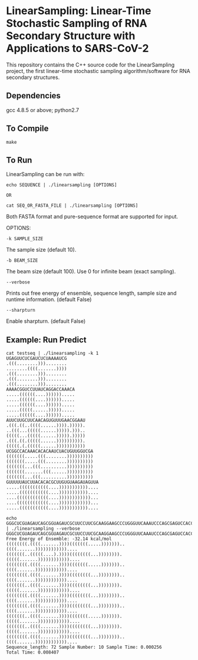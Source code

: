 # LinearSampling: Linear-Time Stochastic Sampling of RNA Secondary Structure with Applications to SARS-CoV-2

This repository contains the C++ source code for the LinearSampling project, the first linear-time stochastic sampling algorithm/software for RNA secondary structures.

## Dependencies
gcc 4.8.5 or above; 
python2.7

## To Compile
```
make
```

## To Run
LinearSampling can be run with:
```
echo SEQUENCE | ./linearsampling [OPTIONS]

OR

cat SEQ_OR_FASTA_FILE | ./linearsampling [OPTIONS]
```
Both FASTA format and pure-sequence format are supported for input.

OPTIONS:
```
-k SAMPLE_SIZE
```
The sample size (default 10).
```
-b BEAM_SIZE
```
The beam size (default 100). Use 0 for infinite beam (exact sampling).
```
--verbose
```
Prints out free energy of ensemble, sequence length, sample size and runtime information. (default False)
```
--sharpturn
```
Enable sharpturn. (default False)

## Example: Run Predict
```
cat testseq | ./linearsampling -k 1
UGAGUUCUCGAUCUCUAAAAUCG
.(((........)))........
........((((.......))))
.(((........)))........
.(((........)))........
.(((........)))........
AAAACGGUCCUUAUCAGGACCAAACA
.....((((((....)))))).....
.....((((((....)))))).....
.....((((((....)))))).....
.....(((((......))))).....
.....((((((....)))))).....
AUUCUUGCUUCAACAGUGUUUGAACGGAAU
.(((.((..((((......)))).))))).
..(((...(((((......))))).)))..
(((((...(((((......))))).)))))
.(((.((.(((((......)))))))))).
(((((.(.(((((......)))))))))))
UCGGCCACAAACACACAAUCUACUGUUGGUCGA
(((((((.....(((........))))))))))
(((((((.....(((........))))))))))
(((((((...(((..........))))))))))
(((((((.......(((......))))))))))
(((((((...(((..........))))))))))
GUUUUUAUCUUACACACGCUUGUGUAAGAUAGUUA
.....(((((((((((....)))))))))))....
.....(((((((((((....)))))))))))....
....((((((((((((....))))))))))))...
....((((((((((((....))))))))))))...
.....(((((((((((....)))))))))))....

echo GGGCUCGUAGAUCAGCGGUAGAUCGCUUCCUUCGCAAGGAAGCCCUGGGUUCAAAUCCCAGCGAGUCCACCA | ./linearsampling --verbose
GGGCUCGUAGAUCAGCGGUAGAUCGCUUCCUUCGCAAGGAAGCCCUGGGUUCAAAUCCCAGCGAGUCCACCA
Free Energy of Ensemble: -32.14 kcal/mol
((((((((.((((.......))))(((((((.....)))))))..((((.......))))))))))))....
(((((((..(((((....).))))((((((((...)))))))).(((((.......))))))))))))....
((((((((.((((.......))))(((((((.....)))))))..((((.......))))))))))))....
((((((((.((((.......))))((((((((...))))))))..((((.......))))))))))))....
(((((((..((((.......))))((((((((...)))))))).(((((.......))))))))))))....
((((((((.((((.......))))((((((((...))))))))..((((.......))))))))))))....
((((((((.((((.......))))((((((((...))))))))..((((.......))))))))))))....
(((((((..((((.......))))(((((((.....))))))).(((((.......))))))))))))....
(((((((..((((.......))))((((((((...)))))))).(((((.......))))))))))))....
((((((((.((((.......))))((((((((...))))))))..((((.......))))))))))))....
Sequence_length: 72 Sample Number: 10 Sample Time: 0.000256
Total Time: 0.008407
```
